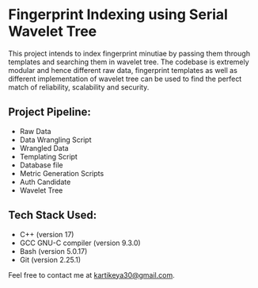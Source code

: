 # Fingerprint Indexing using Serial Wavelet Tree
This project intends to index fingerprint minutiae by passing them through templates and searching them in wavelet tree. The codebase is extremely modular and hence different raw data, fingerprint templates as well as different implementation of wavelet tree can be used to find the perfect match of reliability, scalability and security.

## Project Pipeline:
- Raw Data
- Data Wrangling Script
- Wrangled Data
- Templating Script
- Database file
- Metric Generation Scripts
- Auth Candidate
- Wavelet Tree

## Tech Stack Used:
- C++ (version 17)
- GCC GNU-C compiler (version 9.3.0)
- Bash (version 5.0.17)
- Git (version 2.25.1)

Feel free to contact me at <a href="mailto:kartikeya30@gmail.com">kartikeya30@gmail.com</a>.

